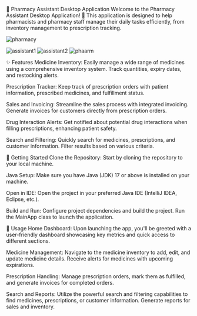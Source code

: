 💊 Pharmacy Assistant Desktop Application
Welcome to the Pharmacy Assistant Desktop Application! 🏥 This application is designed to help pharmacists and pharmacy staff manage their daily tasks efficiently, from inventory management to prescription tracking.

![pharmacy](https://github.com/amcodedman/pharmacy-desktop-application/assets/136466838/9e129ece-508a-4ba5-9886-09a5e5922d97)

![assistant1](https://github.com/amcodedman/pharmacy-desktop-application/assets/136466838/a78301f5-7778-4633-ba3d-e32a4fe5852b)
![assistant2](https://github.com/amcodedman/pharmacy-desktop-application/assets/136466838/6644f44f-7aa3-47c2-83b2-54e613ddd02a)
![phaarm](https://github.com/amcodedman/pharmacy-desktop-application/assets/136466838/c735b84d-a9d9-4c3a-849e-6be90b1ff99c)


✨ Features
Medicine Inventory: Easily manage a wide range of medicines using a comprehensive inventory system. Track quantities, expiry dates, and restocking alerts.

Prescription Tracker: Keep track of prescription orders with patient information, prescribed medicines, and fulfillment status.

Sales and Invoicing: Streamline the sales process with integrated invoicing. Generate invoices for customers directly from prescription orders.

Drug Interaction Alerts: Get notified about potential drug interactions when filling prescriptions, enhancing patient safety.

Search and Filtering: Quickly search for medicines, prescriptions, and customer information. Filter results based on various criteria.

🚀 Getting Started
Clone the Repository: Start by cloning the repository to your local machine.


Java Setup: Make sure you have Java (JDK) 17 or above is installed on your machine.

Open in IDE: Open the project in your preferred Java IDE (IntelliJ IDEA, Eclipse, etc.).

Build and Run: Configure project dependencies and build the project. Run the MainApp class to launch the application.

📖 Usage
Home Dashboard: Upon launching the app, you'll be greeted with a user-friendly dashboard showcasing key metrics and quick access to different sections.

Medicine Management: Navigate to the medicine inventory to add, edit, and update medicine details. Receive alerts for medicines with upcoming expirations.

Prescription Handling: Manage prescription orders, mark them as fulfilled, and generate invoices for completed orders.

Search and Reports: Utilize the powerful search and filtering capabilities to find medicines, prescriptions, or customer information. Generate reports for sales and inventory.
